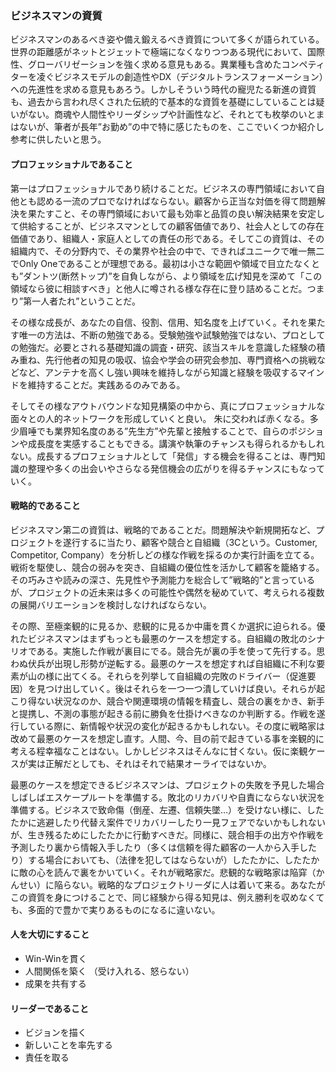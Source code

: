 ### ビジネスマンの資質

ビジネスマンのあるべき姿や備え鍛えるべき資質について多くが語られている。世界の距離感がネットとジェットで極端になくなりつつある現代において、国際性、グローバリゼーションを強く求める意見もある。異業種も含めたコンペティターを凌ぐビジネスモデルの創造性やDX（デジタルトランスフォーメーション）への先進性を求める意見もあろう。しかしそういう時代の寵児たる新進の資質も、過去から言われ尽くされた伝統的で基本的な資質を基礎にしていることは疑いがない。商魂や人間性やリーダシップや計画性など、それとても枚挙のいとまはないが、筆者が長年”お勤め”の中で特に感じたものを、ここでいくつか紹介し参考に供したいと思う。  

#### プロフェッショナルであること  

第一はプロフェッショナルであり続けることだ。ビジネスの専門領域において自他とも認める一流のプロでなければならない。顧客から正当な対価を得て問題解決を果たすこと、その専門領域において最も効率と品質の良い解決結果を安定して供給することが、ビジネスマンとしての顧客価値であり、社会人としての存在価値であり、組織人・家庭人としての責任の形である。そしてこの資質は、その組織内で、その分野内で、その業界や社会の中で、できればユニークで唯一無二でOnly Oneであることが理想である。最初は小さな範囲や領域で目立たなくとも”ダントツ(断然トップ)”を自負しながら、より領域を広げ知見を深めて「この領域なら彼に相談すべき」と他人に噂される様な存在に登り詰めることだ。つまり”第一人者たれ”ということだ。  

その様な成長が、あなたの自信、役割、信用、知名度を上げていく。それを果たす唯一の方法は、不断の勉強である。受験勉強や試験勉強ではない、プロとしての勉強だ。必要とされる基礎知識の調査・研究、該当スキルを意識した経験の積み重ね、先行他者の知見の吸収、協会や学会の研究会参加、専門資格への挑戦などなど、アンテナを高くし強い興味を維持しながら知識と経験を吸収するマインドを維持することだ。実践あるのみである。  

そしてその様なアウトバウンドな知見構築の中から、真にプロフェッショナルな面々との人的ネットワークを形成していくと良い。 朱に交われば赤くなる。多少眉唾でも業界知名度のある”先生方”や先輩と接触することで、自らのポジションや成長度を実感することもできる。講演や執筆のチャンスも得られるかもしれない。成長するプロフェショナルとして「発信」する機会を得ることは、専門知識の整理や多くの出会いやさらなる発信機会の広がりを得るチャンスにもなっていく。  

#### 戦略的であること

ビジネスマン第二の資質は、戦略的であることだ。問題解決や新規開拓など、プロジェクトを遂行するに当たり、顧客や競合と自組織（3Cという。Customer, Competitor, Company）を分析しどの様な作戦を採るのか実行計画を立てる。戦術を駆使し、競合の弱みを突き、自組織の優位性を活かして顧客を籠絡する。その巧みさや読みの深さ、先見性や予測能力を総合して”戦略的”と言っているが、プロジェクトの近未来は多くの可能性や偶然を秘めていて、考えられる複数の展開バリエーションを検討しなければならない。  

その際、至極楽観的に見るか、悲観的に見るか中庸を貫くか選択に迫られる。優れたビジネスマンはまずもっとも最悪のケースを想定する。自組織の敗北のシナリオである。実施した作戦が裏目にでる。競合先が裏の手を使って先行する。思わぬ伏兵が出現し形勢が逆転する。最悪のケースを想定すれば自組織に不利な要素が山の様に出てくる。それらを列挙して自組織の完敗のドライバー（促進要因）を見つけ出していく。後はそれらを一つ一つ潰していけば良い。それらが起こり得ない状況なのか、競合や関連環境の情報を精査し、競合の裏をかき、新手と提携し、不測の事態が起きる前に勝負を仕掛けべきなのか判断する。作戦を遂行している際に、新情報や状況の変化が起きるかもしれない。その度に戦略家は改めて最悪のケースを想定し直す。人間、今、目の前で起きている事を楽観的に考える程幸福なことはない。しかしビジネスはそんなに甘くない。仮に楽観ケースが実は正解だとしても、それはそれで結果オーライではないか。  

最悪のケースを想定できるビジネスマンは、プロジェクトの失敗を予見した場合しばしばエスケープルートを準備する。敗北のリカバリや自責にならない状況を準備する。ビジネスで致命傷（倒産、左遷、信頼失墜…）を受けない様に、したたかに逃避したり代替え案件でリカバリーしたり一見フェアでないかもしれないが、生き残るためにしたたかに行動すべきだ。同様に、競合相手の出方や作戦を予測したり裏から情報入手したり（多くは信頼を得た顧客の一人から入手したり）する場合においても、（法律を犯してはならないが）したたかに、したたかに敵の心を読んで裏をかいていく。それが戦略家だ。悲観的な戦略家は陥穽（かんせい）に陥らない。戦略的なプロジェクトリーダに人は着いて来る。あなたがこの資質を身につけることで、同じ経験から得る知見は、例え勝利を収めなくても、多面的で豊かで実りあるものになるに違いない。  

#### 人を大切にすること

- Win-Winを貫く  
- 人間関係を築く  （受け入れる、怒らない）
- 成果を共有する  

#### リーダーであること

- ビジョンを描く  
- 新しいことを率先する  
- 責任を取る  
